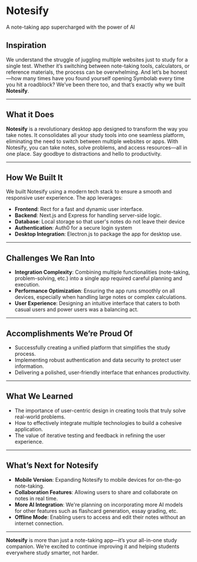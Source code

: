 # Notesify
A note-taking app supercharged with the power of AI

## Inspiration
We understand the struggle of juggling multiple websites just to study for a single test. Whether it’s switching between note-taking tools, calculators, or reference materials, the process can be overwhelming. And let’s be honest—how many times have you found yourself opening Symbolab every time you hit a roadblock? We’ve been there too, and that’s exactly why we built **Notesify**.

---

## What it Does
**Notesify** is a revolutionary desktop app designed to transform the way you take notes. It consolidates all your study tools into one seamless platform, eliminating the need to switch between multiple websites or apps. With Notesify, you can take notes, solve problems, and access resources—all in one place. Say goodbye to distractions and hello to productivity.

---

## How We Built It
We built Notesify using a modern tech stack to ensure a smooth and responsive user experience. The app leverages:
- **Frontend**: Rect for a fast and dynamic user interface.
- **Backend**: Next.js and Express for handling server-side logic.
- **Database**: Local storage so that user's notes do not leave their device
- **Authentication**: Auth0 for a secure login system
- **Desktop Integration**: Electron.js to package the app for desktop use.

---

## Challenges We Ran Into
- **Integration Complexity**: Combining multiple functionalities (note-taking, problem-solving, etc.) into a single app required careful planning and execution.
- **Performance Optimization**: Ensuring the app runs smoothly on all devices, especially when handling large notes or complex calculations.
- **User Experience**: Designing an intuitive interface that caters to both casual users and power users was a balancing act.

---

## Accomplishments We’re Proud Of
- Successfully creating a unified platform that simplifies the study process.
- Implementing robust authentication and data security to protect user information.
- Delivering a polished, user-friendly interface that enhances productivity.

---

## What We Learned
- The importance of user-centric design in creating tools that truly solve real-world problems.
- How to effectively integrate multiple technologies to build a cohesive application.
- The value of iterative testing and feedback in refining the user experience.

---

## What’s Next for Notesify
- **Mobile Version**: Expanding Notesify to mobile devices for on-the-go note-taking.
- **Collaboration Features**: Allowing users to share and collaborate on notes in real time.
- **More AI Integration**: We're planning on incorporating more AI models for other features such as flashcard generation, essay grading, etc.
- **Offline Mode**: Enabling users to access and edit their notes without an internet connection.

---

**Notesify** is more than just a note-taking app—it’s your all-in-one study companion. We’re excited to continue improving it and helping students everywhere study smarter, not harder.
